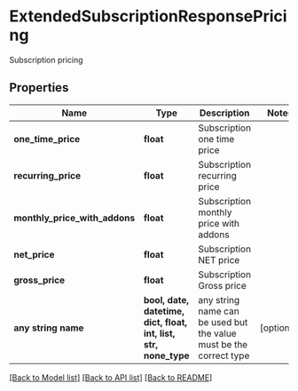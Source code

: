 # ExtendedSubscriptionResponsePricing

Subscription pricing

## Properties
Name | Type | Description | Notes
------------ | ------------- | ------------- | -------------
**one_time_price** | **float** | Subscription one time price | 
**recurring_price** | **float** | Subscription recurring price | 
**monthly_price_with_addons** | **float** | Subscription monthly price with addons | 
**net_price** | **float** | Subscription NET price | 
**gross_price** | **float** | Subscription Gross price | 
**any string name** | **bool, date, datetime, dict, float, int, list, str, none_type** | any string name can be used but the value must be the correct type | [optional]

[[Back to Model list]](../README.md#documentation-for-models) [[Back to API list]](../README.md#documentation-for-api-endpoints) [[Back to README]](../README.md)


